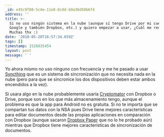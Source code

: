 ```yaml
---
_id: e45c9f80-5c4e-11e8-8c8d-b9a36d50b6f4
address: ''
title: >-
  Si no uso ningún sistema en la nube (aunque sí tengo Drive por mi cuenta de
  Google y también Dropbox, etc.) y quiero empezar a usar, ¿Cuál me recomiendas?
  Muchas thx :)
date: '2018-05-20T16:57:34.659Z'
tags: []
timestamp: 1526835454
layout: post
message: ' '
---
```


Yo ahora mismo no uso ninguno con frecuencia y me he pasado a usar [Syncthing](https://syncthing.net/) que es un sistema de sincronización que no necesita nada en la nube (pero para que se sincronice los dos dispositivos deben estar ambos encendidos a la vez). 

Si usara algo en la nube probablemente usaría [Cryptomator](https://cryptomator.org/) con Dropbox o Drive, porque son en los que más almacenamiento tengo, aunque el problema es que la app para Android no es gratuita. 
Si no te importa que se compartan tus datos con la NSA pues Drive tiene mejores características para editar documentos desde las propias aplicaciones en comparación con Dropbox (aunque sacaron [Dropbox Paper](https://www.dropbox.com/es_ES/paper) que no lo he probado aún) mientras que Dropbox tiene mejores características de sincronización de documentos.

